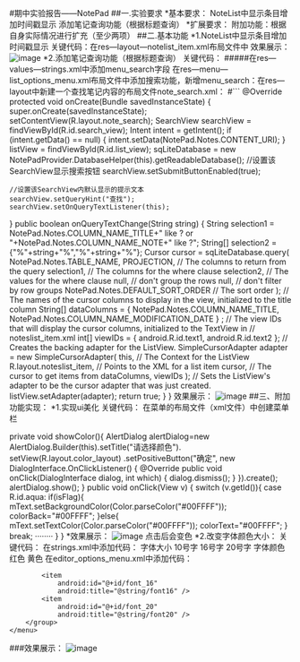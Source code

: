 #期中实验报告——NotePad
##一.实验要求
 *基本要求：
NoteList中显示条目增加时间戳显示
添加笔记查询功能（根据标题查询）
 *扩展要求：
附加功能：根据自身实际情况进行扩充（至少两项）
##二.基本功能
 *1.NoteList中显示条目增加时间戳显示
关键代码：在res—layout—notelist_item.xml布局文件中
<TextView
    android:id="@android:id/text2"
    android:layout_width="match_parent"
    android:layout_height="wrap_content"
    android:textAppearance="?android:attr/textAppearanceLarge"
    android:gravity="center_vertical"
    android:paddingLeft="5dp"
    android:singleLine="true" />
效果展示：
![image](https://user-images.githubusercontent.com/90746476/143774249-23c5b0f6-f50d-4a8a-a385-40d5022fb139.png)
 *2.添加笔记查询功能（根据标题查询）
 关键代码：
#####在res—values—strings.xml中添加menu_search字段 在res—menu—list_options_menu.xml布局文件中添加搜索功能，新增menu_search：在res—layout中新建一个查找笔记内容的布局文件note_search.xml：
#```
@Override
protected void onCreate(Bundle savedInstanceState) {
    super.onCreate(savedInstanceState);
    setContentView(R.layout.note_search);
    SearchView searchView = findViewById(R.id.search_view);
    Intent intent = getIntent();
    if (intent.getData() == null) {
        intent.setData(NotePad.Notes.CONTENT_URI);
    }
    listView = findViewById(R.id.list_view);
    sqLiteDatabase = new NotePadProvider.DatabaseHelper(this).getReadableDatabase();
    //设置该SearchView显示搜索按钮
    searchView.setSubmitButtonEnabled(true);

    //设置该SearchView内默认显示的提示文本
    searchView.setQueryHint("查找");
    searchView.setOnQueryTextListener(this);

}
public boolean onQueryTextChange(String string) {
    String selection1 = NotePad.Notes.COLUMN_NAME_TITLE+" like ? or "+NotePad.Notes.COLUMN_NAME_NOTE+" like ?";
    String[] selection2 = {"%"+string+"%","%"+string+"%"};
    Cursor cursor = sqLiteDatabase.query(
            NotePad.Notes.TABLE_NAME,
            PROJECTION, // The columns to return from the query
            selection1, // The columns for the where clause
            selection2, // The values for the where clause
            null,          // don't group the rows
            null,          // don't filter by row groups
            NotePad.Notes.DEFAULT_SORT_ORDER // The sort order
    );
    // The names of the cursor columns to display in the view, initialized to the title column
    String[] dataColumns = {
            NotePad.Notes.COLUMN_NAME_TITLE,
            NotePad.Notes.COLUMN_NAME_MODIFICATION_DATE
    } ;
    // The view IDs that will display the cursor columns, initialized to the TextView in
    // noteslist_item.xml
    int[] viewIDs = {
            android.R.id.text1,
            android.R.id.text2
    };
    // Creates the backing adapter for the ListView.
    SimpleCursorAdapter adapter
            = new SimpleCursorAdapter(
            this,                             // The Context for the ListView
            R.layout.noteslist_item,         // Points to the XML for a list item
            cursor,                           // The cursor to get items from
            dataColumns,
            viewIDs
    );
    // Sets the ListView's adapter to be the cursor adapter that was just created.
    listView.setAdapter(adapter);
    return true;
}
}
效果展示：
![image](https://user-images.githubusercontent.com/90746476/143774543-aac50cb9-50b3-4297-b95c-81b0083e2f30.png)
##三、附加功能实现： 
 *1.实现ui美化
 关键代码：
在菜单的布局文件（xml文件）中创建菜单栏
<item
        android:title="改变颜色">
        <menu>
            <item
                android:title="改变背景颜色"
                android:id="@+id/background-color">
            </item>
            <item android:id="@+id/text-color"
                android:title="改变字体颜色">
            </item>
        </menu>
    </item>
  private void showColor(){
        AlertDialog alertDialog=new AlertDialog.Builder(this).setTitle("请选择颜色").
               setView(R.layout.color_layout)
                .setPositiveButton("确定", new DialogInterface.OnClickListener() {
                    @Override
                    public void onClick(DialogInterface dialog, int which) {
                        dialog.dismiss();
                    }
                }).create();
        alertDialog.show();
    }
 public void onClick(View v) {
        switch (v.getId()){
            case R.id.aqua:
                if(isFlag){
                    mText.setBackgroundColor(Color.parseColor("#00FFFF"));
                    colorBack="#00FFFF";
                }else{
                    mText.setTextColor(Color.parseColor("#00FFFF"));
                    colorText="#00FFFF";
                }
                break;
                ········
        }
    }
 *效果展示：
 ![image](https://user-images.githubusercontent.com/90746476/143774747-012b13eb-4c5e-4185-8339-f9f554dff011.png)
点击后会变色
 *2.改变字体颜色大小：
 关键代码：
在strings.xml中添加代码： 字体大小 10号字 16号字 20号字 字体颜色 红色 黄色 在editor_options_menu.xml中添加代码：

            <item
                android:id="@+id/font_16"
                android:title="@string/font16" />
            <item
                android:id="@+id/font_20"
                android:title="@string/font20" />
        </group>
    </menu>
</item>

<item
    android:title="@string/font_color"
    android:id="@+id/font_color"
    >
    <menu>
        <!--定义一组普通菜单项-->
        <group>
            <!--定义两个菜单项-->
            <item
                android:id="@+id/red_font"
                android:title="@string/red_title" />
            <item
                android:title="@string/yellow_title"
                android:id="@+id/yellow_font"/>
        </group>
    </menu>
</item>
###效果展示：
![image](https://user-images.githubusercontent.com/90746476/143775090-a7bc15be-aeff-4bfc-9be7-f91800e5a339.png)


